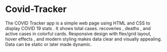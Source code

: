 # Covid-Tracker
The COVID Tracker app is a simple web page using HTML and CSS to display COVID 19 stats . It shows total cases. recoveries , deaths , and active  cases in colorful cards. Responsive design with flex/grid layout, hover effects , and modern styling makes data clear and visually appealing. Data can be static or later made dynamic. 
